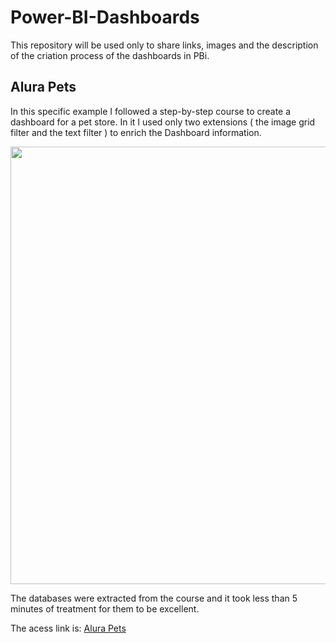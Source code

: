 # Power-BI-Dashboards
This repository will be used only to share links, images and the description of the criation process of the dashboards in PBi.


<h2><span>Alura Pets</span></h2>


In this specific example I followed a step-by-step course to create a dashboard for a pet store. In it I used only two extensions ( the image grid filter and the text filter ) to enrich the Dashboard information.


<div align="center">
<img src="https://user-images.githubusercontent.com/77907781/178395172-64674792-0325-4019-8dcf-f0bda100761b.PNG" width="700px" />
</div>

The databases were extracted from the course and it took less than 5 minutes of treatment for them to be excellent.

The acess link is: [Alura Pets](https://app.powerbi.com/view?r=eyJrIjoiZWVhYjY3ZmUtMTEwNS00MWYwLTg2NzMtOGUxOTc4NDE2OGZkIiwidCI6ImNkNWMyODBkLTdiZTgtNDRiMi05YjU3LTkxNzg4YWVkYmQzNSJ9)

